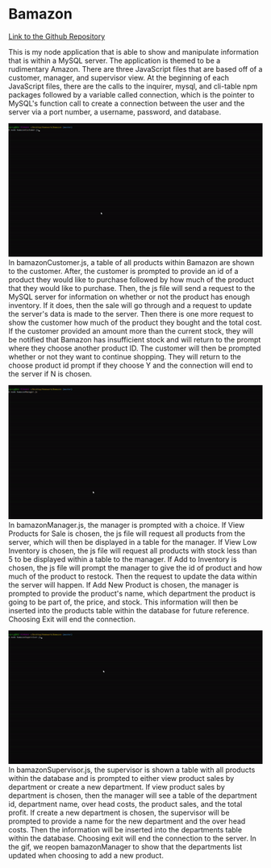 # Bamazon

[Link to the Github Repository](https://github.com/DarrylJLTolentino/Bamazon)

This is my node application that is able to show and manipulate information that is within a MySQL server. The application is themed to be a rudimentary Amazon. There are three JavaScript files that are based off of a customer, manager, and supervisor view. At the beginning of each JavaScript files, there are the calls to the inquirer, mysql, and cli-table npm packages followed by a variable called connection, which is the pointer to MySQL's function call to create a connection between the user and the server via a port number, a username, password, and database.

![](media/bam-customer.gif "gif of bamazonCustomer.js")
In bamazonCustomer.js, a table of all products within Bamazon are shown to the customer. After, the customer is prompted to provide an id of a product they would like to purchase followed by how much of the product that they would like to purchase. Then, the js file will send a request to the MySQL server for information on whether or not the product has enough inventory. If it does, then the sale will go through and a request to update the server's data is made to the server. Then there is one more request to show the customer how much of the product they bought and the total cost. If the customer provided an amount more than the current stock, they will be notified that Bamazon has insufficient stock and will return to the prompt where they choose another product ID. The customer will then be prompted whether or not they want to continue shopping. They will return to the choose product id prompt if they choose Y and the connection will end to the server if N is chosen.

![](media/bam-manager.gif "gif of bamazonManager.js")
In bamazonManager.js, the manager is prompted with a choice. If View Products for Sale is chosen, the js file will request all products from the server, which will then be displayed in a table for the manager. If View Low Inventory is chosen, the js file will request all products with stock less than 5 to be displayed within a table to the manager. If Add to Inventory is chosen, the js file will prompt the manager to give the id of product and how much of the product to restock. Then the request to update the data within the server will happen. If Add New Product is chosen, the manager is prompted to provide the product's name, which department the product is going to be part of, the price, and stock. This information will then be inserted into the products table within the database for future reference. Choosing Exit will end the connection.

![](media/bam-supervisor.gif "gif of bamazonSupervisor.js")
In bamazonSupervisor.js, the supervisor is shown a table with all products within the database and is prompted to either view product sales by department or create a new department. If view product sales by department is chosen, then the manager will see a table of the department id, department name, over head costs, the product sales, and the total profit. If create a new department is chosen, the supervisor will be prompted to provide a name for the new department and the over head costs. Then the information will be inserted into the departments table within the database. Choosing exit will end the connection to the server. In the gif, we reopen bamazonManager to show that the departments list updated when choosing to add a new product.

